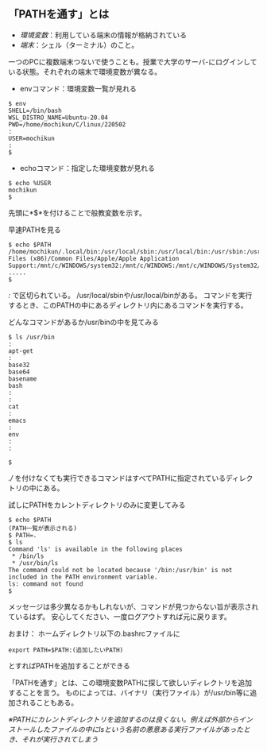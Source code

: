 ## 「PATHを通す」とは

* *環境変数*：利用している端末の情報が格納されている
* *端末*：シェル（ターミナル）のこと。

一つのPCに複数端末つないで使うことも。授業で大学のサーバ-にログインしている状態。それぞれの端末で環境変数が異なる。

* envコマンド：環境変数一覧が見れる
```
$ env 
SHELL=/bin/bash
WSL_DISTRO_NAME=Ubuntu-20.04
PWD=/home/mochikun/C/linux/220502
:
USER=mochikun
:
$ 
```

* echoコマンド：指定した環境変数が見れる
```
$ echo %USER
mochikun
$ 
``` 
先頭に*$*を付けることで般教変数を示す。

早速PATHを見る
```
$ echo $PATH
/home/mochikun/.local/bin:/usr/local/sbin:/usr/local/bin:/usr/sbin:/usr/bin:/sbin:/bin:/usr/games:/usr/local/games:/usr/lib/wsl/lib:/mnt/c/Program Files (x86)/Common Files/Apple/Apple Application Support:/mnt/c/WINDOWS/system32:/mnt/c/WINDOWS:/mnt/c/WINDOWS/System32/Wbem:/mnt/c/WINDOWS/System32/WindowsPowerShell/v1.0/:/mnt/c/WINDOWS/System32/OpenSSH/.....
.....
$
```
*:* で区切られている。
/usr/local/sbinや/usr/local/binがある。
コマンドを実行するとき、このPATHの中にあるディレクトリ内にあるコマンドを実行する。

どんなコマンドがあるか/usr/binの中を見てみる
```
$ ls /usr/bin
:
apt-get
:
base32
base64
basename
bash
:
:
cat
:
emacs
:
env
:
:

$
```

*./* を付けなくても実行できるコマンドはすべてPATHに指定されているディレクトリの中にある。


試しにPATHをカレントディレクトリのみに変更してみる
```
$ echo $PATH
(PATH一覧が表示される)
$ PATH=.
$ ls
Command 'ls' is available in the following places
 * /bin/ls
 * /usr/bin/ls
The command could not be located because '/bin:/usr/bin' is not included in the PATH environment variable.
ls: command not found
$
```

メッセージは多少異なるかもしれないが、コマンドが見つからない旨が表示されているはず。
安心してください、一度ログアウトすれば元に戻ります。

おまけ：
ホームディレクトリ以下の.bashrcファイルに
```
export PATH=$PATH:(追加したいPATH)
```
とすればPATHを追加することができる

「PATHを通す」とは、この環境変数PATHに探して欲しいディレクトリを追加することを言う。
ものによっては、バイナリ（実行ファイル）が/usr/bin等に追加されることもある。


*※PATHにカレントディレクトリを追加するのは良くない。例えば外部からインストールしたファイルの中にlsという名前の悪意ある実行ファイルがあったとき、それが実行されてしまう*  
  
